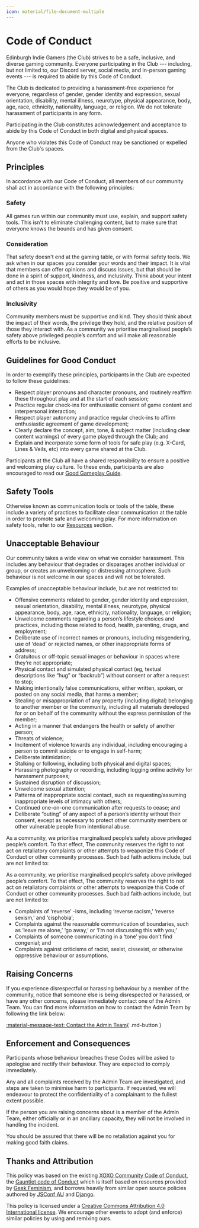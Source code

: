 ```yaml
---
icon: material/file-document-multiple
---
```


# Code of Conduct

Edinburgh Indie Gamers (the Club) strives to be a safe, inclusive, and diverse gaming community.
Everyone participating in the Club --- including, but not limited to, our Discord server, social media, and in-person gaming events --- is required to abide by this Code of Conduct.

The Club is dedicated to providing a harassment-free experience for everyone, regardless of gender, gender identity and expression, sexual orientation, disability, mental illness, neurotype, physical appearance, body, age, race, ethnicity, nationality, language, or religion.
We do not tolerate harassment of participants in any form.

Participating in the Club constitutes acknowledgement and acceptance to abide by this Code of Conduct in both digital and physical spaces. 

Anyone who violates this Code of Conduct may be sanctioned or expelled from the Club's spaces.

## Principles

In accordance with our Code of Conduct, all members of our community shall act in accordance with the following principles:

### Safety

All games run within our community must use, explain, and support safety tools.
This isn't to eliminate challenging content, but to make sure that everyone knows the bounds and has given consent.

### Consideration

That safety doesn't end at the gaming table, or with formal safety tools.
We ask when in our spaces you consider your words and their impact.
It is vital that members can offer opinions and discuss issues, but that should be done in a spirit of support, kindness, and inclusivity.
Think about your intent and act in those spaces with integrity and love.
Be positive and supportive of others as you would hope they would be of you.

### Inclusivity

Community members must be supportive and kind.
They should think about the impact of their words, the privilege they hold, and the relative position of those they interact with.
As a community we prioritise marginalised people’s safety above privileged people’s comfort and will make all reasonable efforts to be inclusive.

## Guidelines for Good Conduct

In order to exemplify these principles, participants in the Club are expected to follow these guidelines:

- Respect player pronouns and character pronouns, and routinely reaffirm these throughout play and at the start of each session;
- Practice regular check-ins for enthusiastic consent of game content and interpersonal interaction;
- Respect player autonomy and practice regular check-ins to affirm enthusiastic agreement of game development;
- Clearly declare the concept, aim, tone, & subject matter (including clear content warnings) of every game played through the Club; and
- Explain and incorporate some form of tools for safe play (e.g. X-Card, Lines & Veils, etc) into every game shared at the Club.

Participants at the Club all have a shared responsibility to ensure a positive and welcoming play culture.
To these ends, participants are also encouraged to read our [Good Gameplay Guide](../resources/good-gameplay.md).

## Safety Tools

Otherwise known as communication tools or tools of the table, these include a variety of practices to facilitate clear communication at the table in order to promote safe and welcoming play.
For more information on safety tools, refer to our [Resources](../resources/index.md) section.

## Unacceptable Behaviour

Our community takes a wide view on what we consider harassment.
This includes any behaviour that degrades or disparages another individual or group, or creates an unwelcoming or distressing atmosphere.
Such behaviour is not welcome in our spaces and will not be tolerated.

Examples of unacceptable behaviour include, but are not restricted to:

- Offensive comments related to gender, gender identity and expression, sexual orientation, disability, mental illness, neurotype, physical appearance, body, age, race, ethnicity, nationality, language, or religion;
- Unwelcome comments regarding a person’s lifestyle choices and practices, including those related to food, health, parenting, drugs, and employment;
- Deliberate use of incorrect names or pronouns, including misgendering, use of ‘dead’ or rejected names, or other inappropriate forms of address;
- Gratuitous or off-topic sexual images or behaviour in spaces where they’re not appropriate;
- Physical contact and simulated physical contact (eg, textual descriptions like “hug” or “backrub”) without consent or after a request to stop;
- Making intentionally false communications, either written, spoken, or posted on any social media, that harms a member;
- Stealing or misappropriation of any property (including digital) belonging to another member or the community, including all materials developed for or on behalf of the community without the express permission of the member;
- Acting in a manner that endangers the health or safety of another person;
- Threats of violence;
- Incitement of violence towards any individual, including encouraging a person to commit suicide or to engage in self-harm;
- Deliberate intimidation;
- Stalking or following, including both physical and digital spaces;
- Harassing photography or recording, including logging online activity for harassment purposes;
- Sustained disruption of discussion;
- Unwelcome sexual attention;
- Patterns of inappropriate social contact, such as requesting/assuming inappropriate levels of intimacy with others;
- Continued one-on-one communication after requests to cease; and
- Deliberate “outing” of any aspect of a person’s identity without their consent, except as necessary to protect other community members or other vulnerable people from intentional abuse.

As a community, we prioritise marginalised people’s safety above privileged people’s comfort. To that effect, The community reserves the right to not act on retaliatory complaints or other attempts to weaponize this Code of Conduct or other community processes. Such bad faith actions include, but are not limited to:

As a community, we prioritise marginalised people’s safety above privileged people’s comfort.
To that effect, The community reserves the right to not act on retaliatory complaints or other attempts to weaponize this Code of Conduct or other community processes.
Such bad faith actions include, but are not limited to:

- Complaints of ‘reverse’ -isms, including ‘reverse racism,’ ‘reverse sexism,’ and ‘cisphobia’;
- Complaints against the reasonable communication of boundaries, such as ‘leave me alone,’ ‘go away,’ or ‘I’m not discussing this with you;’
- Complaints of someone communicating in a ‘tone’ you don’t find congenial; and
- Complaints against criticisms of racist, sexist, cissexist, or otherwise oppressive behaviour or assumptions.

## Raising Concerns

If you experience disrespectful or harassing behaviour by a member of the community, notice that someone else is being disrespected or harassed, or have any other concerns, please immediately contact one of the Admin Team.
You can find more information on how to contact the Admin Team by following the link below:

[:material-message-text: Contact the Admin Team](../contact/index.md){ .md-button }

## Enforcement and Consequences

Participants whose behaviour breaches these Codes will be asked to apologise and rectify their behaviour.
They are expected to comply immediately.

Any and all complaints received by the Admin Team are investigated, and steps are taken to minimise harm to participants.
If requested, we will endeavour to protect the confidentiality of a complainant to the fullest extent possible.

If the person you are raising concerns about is a member of the Admin Team, either officially or in an ancillary capacity, they will not be involved in handling the incident.

You should be assured that there will be no retaliation against you for making good faith claims.

## Thanks and Attribution

This policy was based on the existing [XOXO Community Code of Conduct](https://2018.xoxofest.com/conduct), the [Gauntlet code of Conduct](https://www.gauntlet-rpg.com/community-code-of-conduct.html) which is itself based on resources provided by [Geek Feminism](https://geekfeminism.org/about/code-of-conduct/ "Example code"), and borrows heavily from similar open source policies authored by [JSConf AU](https://2018.jsconfau.com/code-of-conduct) and [Django](https://www.djangoproject.com/conduct/).

This policy is licensed under a [Creative Commons Attribution 4.0 International license](https://creativecommons.org/licenses/by/4.0/). We encourage other events to adopt (and enforce) similar policies by using and remixing ours.
